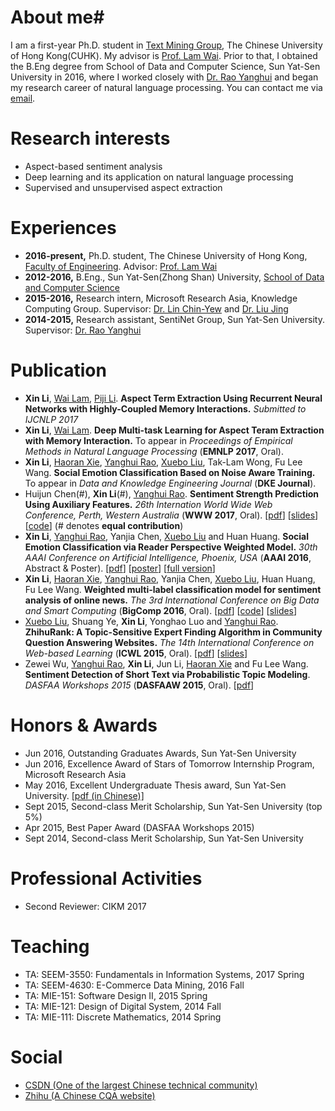 # About me#
I am a first-year Ph.D. student in [Text Mining Group](http://www1.se.cuhk.edu.hk/~textmine/), The Chinese University of Hong Kong(CUHK). My advisor is [Prof. Lam Wai](http://www.se.cuhk.edu.hk/people/wlam.html). Prior to that, I obtained the B.Eng degree from School of Data and Computer Science, Sun Yat-Sen University in 2016, where I worked closely with [Dr. Rao Yanghui](http://sdcs.sysu.edu.cn/p/140254?pagename=profile&id=140254) and began my research career of natural language processing. You can contact me via [email](mailto:lixin4ever@gmail.com). 

# Research interests #
* Aspect-based sentiment analysis
* Deep learning and its application on natural language processing
* Supervised and unsupervised aspect extraction
 
# Experiences
* **2016-present,**    Ph.D. student, The Chinese University of Hong Kong, [Faculty of Engineering](http://www.erg.cuhk.edu.hk/erg/). Advisor: [Prof. Lam Wai](http://www.se.cuhk.edu.hk/people/wlam.html)
* **2012-2016,**    B.Eng., Sun Yat-Sen(Zhong Shan) University, [School of Data and Computer Science](http://sdcs.sysu.edu.cn/)
* **2015-2016,**    Research intern, Microsoft Research Asia, Knowledge Computing Group. Supervisor: [Dr. Lin Chin-Yew](https://www.microsoft.com/en-us/research/people/cyl/) and [Dr. Liu Jing](https://www.microsoft.com/en-us/research/people/liudani/)
* **2014-2015,**    Research assistant, SentiNet Group, Sun Yat-Sen University. Supervisor: [Dr. Rao Yanghui](http://sdcs.sysu.edu.cn/node/2471)

# Publication
* **Xin Li**, [Wai Lam](http://www.se.cuhk.edu.hk/people/wlam.html), [Piji Li](http://lipiji.com/). **Aspect Term Extraction Using Recurrent Neural Networks with Highly-Coupled Memory Interactions.** _Submitted to IJCNLP 2017_
* **Xin Li**, [Wai Lam](http://www.se.cuhk.edu.hk/people/wlam.html). **Deep Multi-task Learning for Aspect Teram Extraction with Memory Interaction.** To appear in _Proceedings of Empirical Methods in Natural Language Processing_ (**EMNLP 2017**, Oral).
* **Xin Li**, [Haoran Xie](http://home.ied.edu.hk/~hxie/), [Yanghui Rao](http://sdcs.sysu.edu.cn/node/2471), [Xuebo Liu](http://lufo.me/), Tak-Lam Wong, Fu Lee Wang. **Social Emotion Classification Based on Noise Aware Training.** To appear in _Data and Knowledge Engineering Journal_ (**DKE Journal**). 
* Huijun Chen(#), **Xin Li**(#), [Yanghui Rao](http://sdcs.sysu.edu.cn/node/2471). **Sentiment Strength Prediction Using Auxiliary Features.** _26th Internation World Wide Web Conference, Perth, Western Australia_ (**WWW 2017**, Oral). [[pdf](http://papers.www2017.com.au.s3-website-ap-southeast-2.amazonaws.com/companion/p5.pdf)] [[slides](paper/WWW2017/slides/www_2017_slides.pdf)] [[code](https://github.com/lixin4ever/HCNN)] (# denotes **equal contribution**)
* **Xin Li**, [Yanghui Rao](http://sdcs.sysu.edu.cn/node/2471), Yanjia Chen, [Xuebo Liu](http://lufo.me/) and Huan Huang. **Social Emotion Classification via Reader Perspective Weighted Model.** _30th AAAI Conference on Artificial Intelligence, Phoenix, USA_ (**AAAI 2016**, Abstract & Poster). [[pdf](http://www.aaai.org/ocs/index.php/AAAI/AAAI16/paper/view/11827/12230)] [[poster](paper/AAAI2016/poster/aaai16_poster.pdf)] [[full version](paper/AAAI2016/full_version/AAAI16_full.pdf)] 
* **Xin Li**, [Haoran Xie](http://home.ied.edu.hk/~hxie/), [Yanghui Rao](http://sdcs.sysu.edu.cn/node/2471), Yanjia Chen, [Xuebo Liu](http://lufo.me/), Huan Huang, Fu Lee Wang. **Weighted multi-label classification model for sentiment analysis of online news.** _The 3rd International Conference on Big Data and Smart Computing_ (**BigComp 2016**, Oral). [[pdf](paper/BigComp2016/pdf/BigComp2016_paper.pdf)] [[code](paper/BigComp2016/code/bigcomp2016.zip)] [[slides](paper/BigComp2016/slides/BigComp2016_slides.pdf)]
* [Xuebo Liu](http://lufo.me/), Shuang Ye, **Xin Li**, Yonghao Luo and [Yanghui Rao](http://sdcs.sysu.edu.cn/node/2471). **ZhihuRank: A Topic-Sensitive Expert Finding Algorithm in Community Question Answering Websites.** _The 14th International Conference on Web-based Learning_ (**ICWL 2015**, Oral). [[pdf](http://download.springer.com/static/pdf/250/chp%253A10.1007%252F978-3-319-25515-6_15.pdf?originUrl=http%3A%2F%2Flink.springer.com%2Fchapter%2F10.1007%2F978-3-319-25515-6_15&token2=exp=1471436898~acl=%2Fstatic%2Fpdf%2F250%2Fchp%25253A10.1007%25252F978-3-319-25515-6_15.pdf%3ForiginUrl%3Dhttp%253A%252F%252Flink.springer.com%252Fchapter%252F10.1007%252F978-3-319-25515-6_15*~hmac=812cb80e74e9da856ef8b17e4e51cf02f7298d824079594acdfa3f0db1591da9)] [[slides](paper/ICWL2015/slides/icwl_2015_slides.pdf)]
* Zewei Wu, [Yanghui Rao](http://sdcs.sysu.edu.cn/node/2471), **Xin Li**, Jun Li, [Haoran Xie](http://home.ied.edu.hk/~hxie/) and Fu Lee Wang. **Sentiment Detection of Short Text via Probabilistic Topic Modeling**. _DASFAA Workshops 2015_ (**DASFAAW 2015**, Oral). [[pdf](http://download.springer.com/static/pdf/499/chp%253A10.1007%252F978-3-319-22324-7_7.pdf?originUrl=http%3A%2F%2Flink.springer.com%2Fchapter%2F10.1007%2F978-3-319-22324-7_7&token2=exp=1471438185~acl=%2Fstatic%2Fpdf%2F499%2Fchp%25253A10.1007%25252F978-3-319-22324-7_7.pdf%3ForiginUrl%3Dhttp%253A%252F%252Flink.springer.com%252Fchapter%252F10.1007%252F978-3-319-22324-7_7*~hmac=7a04c1031139d31c16e0c5f065ce2ddc004b4ac4741c18b4677e5a600ff402b9)]

# Honors & Awards
* Jun 2016, Outstanding Graduates Awards, Sun Yat-Sen University
* Jun 2016, Excellence Award of Stars of Tomorrow Internship Program, Microsoft Research Asia
* May 2016, Excellent Undergraduate Thesis award, Sun Yat-Sen University. [[pdf (in Chinese)]](paper/Thesis/undergraduate/lixin_thesis.pdf)
* Sept 2015, Second-class Merit Scholarship, Sun Yat-Sen University (top 5%)
* Apr 2015, Best Paper Award (DASFAA Workshops 2015)
* Sept 2014, Second-class Merit Scholarship, Sun Yat-Sen University

# Professional Activities
* Second Reviewer: CIKM 2017

# Teaching
* TA: SEEM-3550: Fundamentals in Information Systems, 2017 Spring 
* TA: SEEM-4630: E-Commerce Data Mining, 2016 Fall
* TA: MIE-151: Software Design II, 2015 Spring
* TA: MIE-121: Design of Digital System, 2014 Fall
* TA: MIE-111: Discrete Mathematics, 2014 Spring

# Social
* [CSDN (One of the largest Chinese technical community)](http://blog.csdn.net/u010551621)
* [Zhihu (A Chinese CQA website)](https://www.zhihu.com/people/li-xin-26-75-10)
